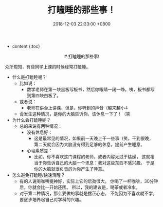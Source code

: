 ﻿---
layout: post
title: 打瞌睡的那些事！
date:   2018-12-03 22:33:00 +0800
categories: Life
tag: Life
---

* content
{:toc}


<p align="center"> # 打瞌睡的那些事!</p>
众所周知，有些同学上课的时候经常打瞌睡。

* 什么是打瞌睡呢？
    * 比如说：
        * 数学老师在第一块黑板写板书，然后你眼睛一闭一睁。咦，板书都写到第四块白板了。
    * 或者说：
        * 老师在讲台上讲课，但是，你听到的声音（越来越小↓
    * 会发生这种情况，是你的大脑告诉你，该休息一下了！（笑
* 为什么会打瞌睡呢？
    * 总的来说有两种情况：
        * 没有休息好：
            * 这是最常见的情况，如果前一天晚上干一些事（笑，干到很晚，
              第二天就会因为大脑没有得到足够的休息，提前产生睡意。
        * 心理素质差：
            * 比如，你不喜欢这门课程的老师。或者内容太过于枯燥，
              这就相当于你告诉自己的大脑一个讯息：我对这些东西不感兴趣。
              于是你的大脑就很负责的为你产生了睡意。
* 怎么避免打瞌睡/快速清醒？
    * 有的人说喝咖啡提神好，实际上它的后劲很大。
      你喝了一杯咖啡，30分钟后，你就会比一开始还困。
      所以，我的建议是，喝茶或者冷水。
    * 对于第二种情况，那么要做的事就是摆正心态，
      不能因为不喜欢就不学。要逐步培养起自己对学科的兴趣。
